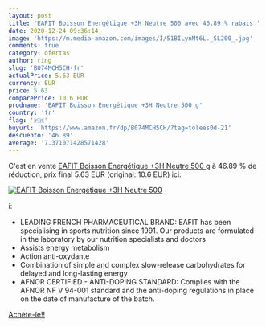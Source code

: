 ```yaml
---
layout: post
title: 'EAFIT Boisson Energétique +3H Neutre 500 avec 46.89 % rabais '
date: 2020-12-24 09:36:14
image: 'https://m.media-amazon.com/images/I/51BILynMt6L._SL200_.jpg'
comments: true
category: ofertas
author: ring
slug: 'B074MCH5CH-fr'
actualPrice: 5.63 EUR
currency: EUR
price: 5.63
comparePrice: 10.6 EUR
prodname: 'EAFIT Boisson Energétique +3H Neutre 500 g'
country: 'fr'
flag: '🇫🇷'
buyurl: 'https://www.amazon.fr/dp/B074MCH5CH/?tag=tolees0d-21'
descuento: '46.89'
average: '7.371071428571428'
---
```


C'est en vente [EAFIT Boisson Energétique +3H Neutre 500 g](https://www.amazon.fr/dp/B074MCH5CH/?tag=tolees0d-21)  à  46.89 % de réduction, prix final  5.63 EUR (original: 10.6 EUR) ici:

[![EAFIT Boisson Energétique +3H Neutre 500](https://m.media-amazon.com/images/I/51BILynMt6L._SL200_.jpg)](https://www.amazon.fr/dp/B074MCH5CH/?tag=tolees0d-21)

ℹ️:

- LEADING FRENCH PHARMACEUTICAL BRAND: EAFIT has been specialising in sports nutrition since 1991. Our products are formulated in the laboratory by our nutrition specialists and doctors
- Assists energy metabolism
- Action anti-oxydante
- Combination of simple and complex slow-release carbohydrates for delayed and long-lasting energy
- AFNOR CERTIFIED - ANTI-DOPING STANDARD: Complies with the AFNOR NF V 94-001 standard and the anti-doping regulations in place on the date of manufacture of the batch.

[Achète-le!!](https://www.amazon.fr/dp/B074MCH5CH/?tag=tolees0d-21)
